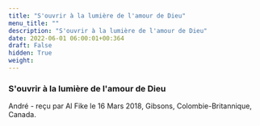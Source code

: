 ```yaml
---
title: "S'ouvrir à la lumière de l'amour de Dieu"
menu_title: ""
description: "S'ouvrir à la lumière de l'amour de Dieu"
date: 2022-06-01 06:00:01+00:364
draft: False
hidden: True
weight:
---
```

### S'ouvrir à la lumière de l'amour de Dieu

André - reçu par Al Fike le 16 Mars 2018, Gibsons, Colombie-Britannique, Canada.



